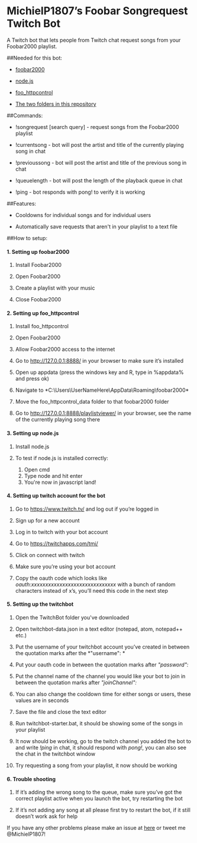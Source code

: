 ﻿# MichielP1807’s Foobar Songrequest Twitch Bot
A Twitch bot that lets people from Twitch chat request songs from your Foobar2000 playlist.

##Needed for this bot:

* [foobar2000](http://www.foobar2000.org/download "Download foobar2000")

* [node.js](https://nodejs.org/ "Download node.js")
  
* [foo_httpcontrol](https://www.dropbox.com/s/uglqfqwbtzl7xio/foobarCon_0.97.28-fc.exe?dl=1 "Download foo_httpcontrol")
  
* [The two folders in this repository](https://github.com/MichielP1807/FoobarSongrequestTwitchBot/archive/master.zip "Download this repository")

##Commands:

* !songrequest [search query] - request songs from the Foobar2000 playlist

* !currentsong - bot will post the artist and title of the currently playing song in chat

* !previoussong - bot will post the artist and title of the previous song in chat

* !queuelength - bot will post the length of the playback queue in chat

* !ping - bot responds with pong! to verify it is working

##Features:

* Cooldowns for individual songs and for individual users

* Automatically save requests that aren't in your playlist to a text file

##How to setup: 

####  1. Setting up foobar2000
  
1.	Install Foobar2000
  
2.	Open Foobar2000
  
3.	Create a playlist with your music
  
4.	Close Foobar2000
  
####  2. Setting up foo_httpcontrol
  
1.	Install foo_httpcontrol
  
2.	Open Foobar2000
  
3.	Allow Foobar2000 access to the internet
  
4.	Go to http://127.0.0.1:8888/ in your browser to make sure it’s installed
  
6.	Open up appdata (press the windows key and R, type in %appdata% and press ok)
  
7.	Navigate to *C:\Users\UserNameHere\AppData\Roaming\foobar2000\*

8.  Move the foo_httpcontrol_data folder to that foobar2000 folder
  
9.	Go to http://127.0.0.1:8888/playlistviewer/ in your browser, see the name of the currently playing song there
  
####  3. Setting up node.js
  
1.	Install node.js
  
2.	To test if node.js is installed correctly:
    1. Open cmd
    2. Type node and hit enter
    3. You're now in javascript land!
  
####  4. Setting up twitch account for the bot
  
1.	Go to https://www.twitch.tv/ and log out if you’re logged in
  
2.	Sign up for a new account
  
3.	Log in to twitch with your bot account
  
4.	Go to https://twitchapps.com/tmi/ 
  
5.	Click on connect with twitch
  
6.	Make sure you’re using your bot account
  
7.	Copy the oauth code which looks like *oauth:xxxxxxxxxxxxxxxxxxxxxxxxxxxxxx* with a bunch of random characters instead of x’s, you’ll need this code in the next step
  
####  5. Setting up the twitchbot
  
1.	Open the TwitchBot folder you've downloaded
  
2.	Open twitchbot-data.json in a text editor (notepad, atom, notepad++ etc.)
  
3.	Put the username of your twitchbot account you’ve created in between the quotation marks after the *"username": *
  
4.	Put your oauth code in between the quotation marks after *"password":*
  
5.	Put the channel name of the channel you would like your bot to join in between the quotation marks after *"joinChannel":*

6.  You can also change the cooldown time for either songs or users, these values are in seconds

7.	Save the file and close the text editor
  
8.	Run twitchbot-starter.bat, it should be showing some of the songs in your playlist
  
9.	It now should be working, go to the twitch channel you added the bot to and write *!ping* in chat, it should respond with *pong!*, you can also see the chat in the twitchbot window

10.  Try requesting a song from your playlist, it now should be working
  
####  6. Trouble shooting
  
1.	If it’s adding the wrong song to the queue, make sure you’ve got the correct playlist active when you launch the bot, try restarting the bot
  
2.	If it’s not adding any song at all please first try to restart the bot, if it still doesn’t work ask for help

If you have any other problems please make an issue at [here](https://github.com/MichielP1807/FoobarSongrequestTwitchBot/issues/new "New GitHub Issue") or tweet me @MichielP1807!
